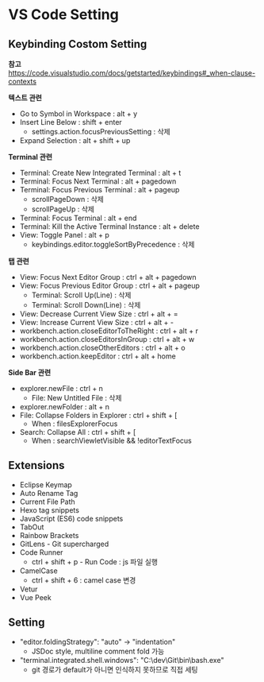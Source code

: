 # VS Code Setting

## Keybinding Costom Setting

**참고**<br>
https://code.visualstudio.com/docs/getstarted/keybindings#_when-clause-contexts

**텍스트 관련**
* Go to Symbol in Workspace : alt + y
* Insert Line Below : shift + enter
    * settings.action.focusPreviousSetting : 삭제
* Expand Selection : alt + shift + up

**Terminal 관련**
* Terminal: Create New Integrated Terminal : alt + t
* Terminal: Focus Next Terminal : alt + pagedown
* Terminal: Focus Previous Terminal : alt + pageup
    * scrollPageDown : 삭제
    * scrollPageUp : 삭제
* Terminal: Focus Terminal : alt + end
* Terminal: Kill the Active Terminal Instance : alt + delete
* View: Toggle Panel : alt + p
    * keybindings.editor.toggleSortByPrecedence : 삭제

**탭 관련**
* View: Focus Next Editor Group : ctrl + alt + pagedown
* View: Focus Previous Editor Group : ctrl + alt + pageup
    * Terminal: Scroll Up(Line) : 삭제
    * Terminal: Scroll Down(Line) : 삭제
* View: Decrease Current View Size : ctrl + alt + =
* View: Increase Current View Size : ctrl + alt + -
* workbench.action.closeEditorToTheRight : ctrl + alt + r
* workbench.action.closeEditorsInGroup : ctrl + alt + w
* workbench.action.closeOtherEditors : ctrl + alt + o
* workbench.action.keepEditor : ctrl + alt + home

**Side Bar 관련**
* explorer.newFile : ctrl + n
    * File: New Untitled File : 삭제
* explorer.newFolder : alt + n
* File: Collapse Folders in Explorer : ctrl + shift + [
    * When : filesExplorerFocus
* Search: Collapse All : ctrl + shift + [
    * When : searchViewletVisible && !editorTextFocus


## Extensions

* Eclipse Keymap
* Auto Rename Tag
* Current File Path
* Hexo tag snippets
* JavaScript (ES6) code snippets
* TabOut
* Rainbow Brackets
* GitLens - Git supercharged
* Code Runner
    * ctrl + shift + p - Run Code : js 파일 실행
* CamelCase
    * ctrl + shift + 6 : camel case 변경
* Vetur
* Vue Peek


## Setting

* "editor.foldingStrategy": "auto" -> "indentation"
    * JSDoc style, multiline comment fold 가능
* "terminal.integrated.shell.windows": "C:\\dev\\Git\\bin\\bash.exe"
    * git 경로가 default가 아니면 인식하지 못하므로 직접 세팅